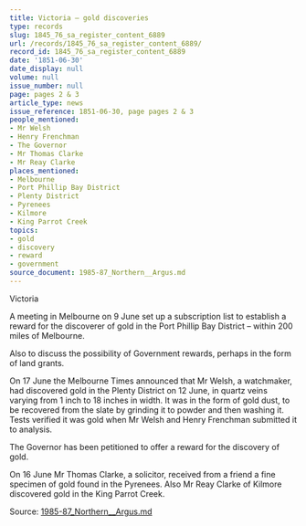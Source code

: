 ```yaml
---
title: Victoria — gold discoveries
type: records
slug: 1845_76_sa_register_content_6889
url: /records/1845_76_sa_register_content_6889/
record_id: 1845_76_sa_register_content_6889
date: '1851-06-30'
date_display: null
volume: null
issue_number: null
page: pages 2 & 3
article_type: news
issue_reference: 1851-06-30, page pages 2 & 3
people_mentioned:
- Mr Welsh
- Henry Frenchman
- The Governor
- Mr Thomas Clarke
- Mr Reay Clarke
places_mentioned:
- Melbourne
- Port Phillip Bay District
- Plenty District
- Pyrenees
- Kilmore
- King Parrot Creek
topics:
- gold
- discovery
- reward
- government
source_document: 1985-87_Northern__Argus.md
---
```


Victoria

A meeting in Melbourne on 9 June set up a subscription list to establish a reward for the discoverer of gold in the Port Phillip Bay District – within 200 miles of Melbourne.

Also to discuss the possibility of Government rewards, perhaps in the form of land grants.

On 17 June the Melbourne Times announced that Mr Welsh, a watchmaker, had discovered gold in the Plenty District on 12 June, in quartz veins varying from 1 inch to 18 inches in width.  It was in the form of gold dust, to be recovered from the slate by grinding it to powder and then washing it.  Tests verified it was gold when Mr Welsh and Henry Frenchman submitted it to analysis.

The Governor has been petitioned to offer a reward for the discovery of gold.

On 16 June Mr Thomas Clarke, a solicitor, received from a friend a fine specimen of gold found in the Pyrenees.  Also Mr Reay Clarke of Kilmore discovered gold in the King Parrot Creek.

Source: [1985-87_Northern__Argus.md](/downloads/markdown/1985-87_Northern__Argus.md)
